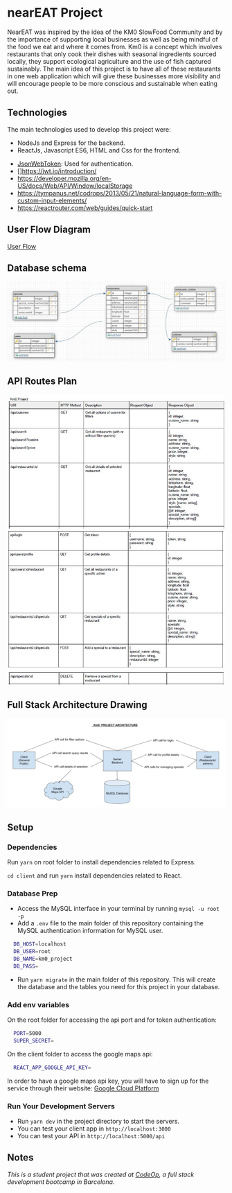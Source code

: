 # nearEAT Project

NearEAT was inspired by the idea of the KM0 SlowFood Community and by the importance of supporting local businesses as well as being mindful of the food we eat and where it comes from. Km0 is a concept which involves restaurants that only cook their dishes with seasonal ingredients sourced locally, they support ecological agriculture and the use of fish captured sustainably. The main idea of this project is to have all of these restaurants in one web application which will give these businesses more visibility and will encourage people to be more conscious and sustainable when eating out.

## Technologies

The main technologies used to develop this project were:
- NodeJs and Express for the backend.
- ReactJs, Javascript ES6, HTML and Css for the frontend.
* [JsonWebToken](https://jwt.io/introduction/): Used for authentication.
* []https://jwt.io/introduction/
* https://developer.mozilla.org/en-US/docs/Web/API/Window/localStorage
* https://tympanus.net/codrops/2013/05/21/natural-language-form-with-custom-input-elements/
* https://reactrouter.com/web/guides/quick-start

## User Flow Diagram

<a href="https://app.flowmapp.com/share/c7cc46d479c62f24b7da6253fbefbcb2/userflow/90525/">User Flow</a>

## Database schema

<img src="images/db%20schema.jpg" >

## API Routes Plan

<img src="images/API%20route%20design%201.JPG" >
<img src="images/API%20route%20design%202.JPG" >
<img src="images/API%20route%20design%203.JPG" >

## Full Stack Architecture Drawing

<img src="images/architecture%20drawing.jpg" >

## Setup

### Dependencies

Run `yarn` on root folder to install dependencies related to Express.

`cd client` and run `yarn` install dependencies related to React.

### Database Prep

- Access the MySQL interface in your terminal by running `mysql -u root -p`
- Add a `.env` file to the main folder of this repository containing the MySQL authentication information for MySQL user.

```bash
  DB_HOST=localhost
  DB_USER=root
  DB_NAME=km0_project
  DB_PASS=
```

- Run `yarn migrate` in the main folder of this repository. This will create the database and the tables you need for this project in your database.

### Add env variables

On the root folder for accessing the api port and for token authentication:

```bash
  PORT=5000
  SUPER_SECRET=
```

On the client folder to access the google maps api:

```bash
  REACT_APP_GOOGLE_API_KEY=
```
In order to have a google maps api key, you will have to sign up for the service through their website: <a href="https://console.cloud.google.com/">Google Cloud Platform</a>

### Run Your Development Servers

- Run `yarn dev` in the project directory to start the servers.
- You can test your client app in `http://localhost:3000`
- You can test your API in `http://localhost:5000/api`

## Notes

_This is a student project that was created at [CodeOp](http://codeop.tech), a full stack development bootcamp in Barcelona._
